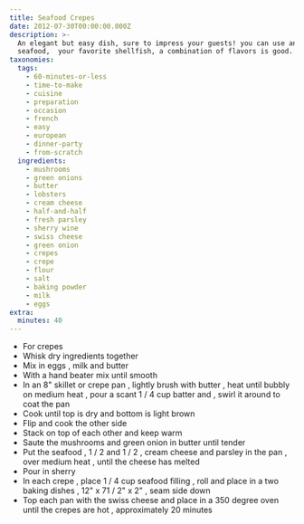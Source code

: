 ```yaml
---
title: Seafood Crepes
date: 2012-07-30T00:00:00.000Z
description: >-
  An elegant but easy dish, sure to impress your guests! you can use any
  seafood,  your favorite shellfish, a combination of flavors is good.
taxonomies:
  tags:
    - 60-minutes-or-less
    - time-to-make
    - cuisine
    - preparation
    - occasion
    - french
    - easy
    - european
    - dinner-party
    - from-scratch
  ingredients:
    - mushrooms
    - green onions
    - butter
    - lobsters
    - cream cheese
    - half-and-half
    - fresh parsley
    - sherry wine
    - swiss cheese
    - green onion
    - crepes
    - crepe
    - flour
    - salt
    - baking powder
    - milk
    - eggs
extra:
  minutes: 40
---
```

 - For crepes
 - Whisk dry ingredients together
 - Mix in eggs , milk and butter
 - With a hand beater mix until smooth
 - In an 8" skillet or crepe pan , lightly brush with butter , heat until bubbly on medium heat , pour a scant 1 / 4 cup batter and , swirl it around to coat the pan
 - Cook until top is dry and bottom is light brown
 - Flip and cook the other side
 - Stack on top of each other and keep warm
 - Saute the mushrooms and green onion in butter until tender
 - Put the seafood , 1 / 2 and 1 / 2 , cream cheese and parsley in the pan , over medium heat , until the cheese has melted
 - Pour in sherry
 - In each crepe , place 1 / 4 cup seafood filling , roll and place in a two baking dishes , 12" x 71 / 2" x 2" , seam side down
 - Top each pan with the swiss cheese and place in a 350 degree oven until the crepes are hot , approximately 20 minutes
